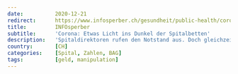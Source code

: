 ```yaml
---
date:          2020-12-21
redirect:      https://www.infosperber.ch/gesundheit/public-health/corona-etwas-licht-ins-dunkel-der-spitalbetten/
title:         INFOsperber
subtitle:      'Corona: Etwas Licht ins Dunkel der Spitalbetten'
description:   'Spitaldirektoren rufen den Notstand aus. Doch gleichzeitig bauen sie Pflegepersonal und Intensivbetten ab. Eine Übersicht.'
country:       [CH]
categories:    [Spital, Zahlen, BAG]
tags:          [geld, manipulation]
---
```

